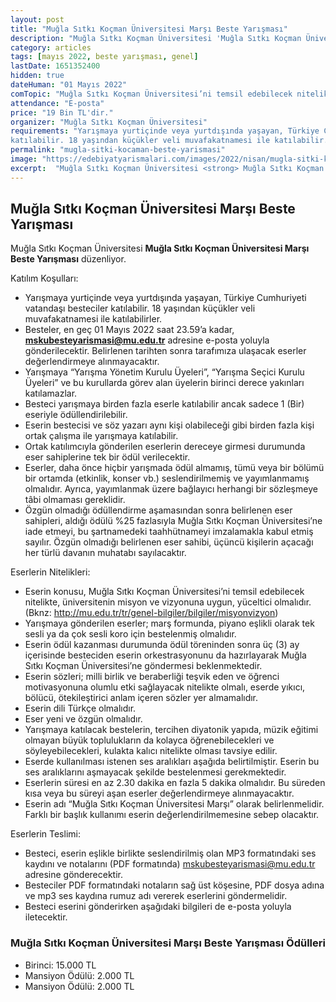 ```yaml
---
layout: post
title: "Muğla Sıtkı Koçman Üniversitesi Marşı Beste Yarışması"
description: "Muğla Sıtkı Koçman Üniversitesi 'Muğla Sıtkı Koçman Üniversitesi Marşı Beste Yarışması' düzenliyor."
category: articles
tags: [mayıs 2022, beste yarışması, genel]
lastDate: 1651352400
hidden: true
dateHuman: "01 Mayıs 2022"
comTopic: "Muğla Sıtkı Koçman Üniversitesi’ni temsil edebilecek nitelikte, üniversitenin misyon ve vizyonuna uygun, yüceltici olmalıdır."
attendance: "E-posta"
price: "19 Bin TL'dir."
organizer: "Muğla Sıtkı Koçman Üniversitesi"
requirements: "Yarışmaya yurtiçinde veya yurtdışında yaşayan, Türkiye Cumhuriyeti vatandaşı besteciler
katılabilir. 18 yaşından küçükler veli muvafakatnamesi ile katılabilir."
permalink: "mugla-sitki-kocaman-beste-yarismasi"
image: "https://edebiyatyarismalari.com/images/2022/nisan/mugla-sitki-kocaman-beste-yarismasi.jpg"
excerpt:  "Muğla Sıtkı Koçman Üniversitesi <strong> Muğla Sıtkı Koçman Üniversitesi Marşı Beste Yarışması </strong> düzenliyor."
---
```


## Muğla Sıtkı Koçman Üniversitesi Marşı Beste Yarışması
Muğla Sıtkı Koçman Üniversitesi **Muğla Sıtkı Koçman Üniversitesi Marşı Beste Yarışması** düzenliyor.

Katılım Koşulları:
- Yarışmaya yurtiçinde veya yurtdışında yaşayan, Türkiye Cumhuriyeti vatandaşı besteciler katılabilir. 18 yaşından küçükler veli muvafakatnamesi ile katılabilirler.
- Besteler, en geç 01 Mayıs 2022 saat 23.59’a kadar, **mskubesteyarismasi@mu.edu.tr** adresine e-posta yoluyla gönderilecektir. Belirlenen tarihten sonra tarafımıza ulaşacak eserler değerlendirmeye alınmayacaktır.
- Yarışmaya “Yarışma Yönetim Kurulu Üyeleri”, “Yarışma Seçici Kurulu Üyeleri” ve bu kurullarda görev alan üyelerin birinci derece yakınları katılamazlar.
- Besteci yarışmaya birden fazla eserle katılabilir ancak sadece 1 (Bir) eseriyle ödüllendirilebilir.
- Eserin bestecisi ve söz yazarı aynı kişi olabileceği gibi birden fazla kişi ortak çalışma ile yarışmaya katılabilir.
- Ortak katılımcıyla gönderilen eserlerin dereceye girmesi durumunda eser sahiplerine tek bir ödül verilecektir.
- Eserler, daha önce hiçbir yarışmada ödül almamış, tümü veya bir bölümü bir ortamda (etkinlik, konser vb.) seslendirilmemiş ve yayımlanmamış olmalıdır. Ayrıca, yayımlanmak üzere bağlayıcı herhangi bir sözleşmeye tâbi olmaması gereklidir.
- Özgün olmadığı ödüllendirme aşamasından sonra belirlenen eser sahipleri, aldığı ödülü %25 fazlasıyla Muğla Sıtkı Koçman Üniversitesi’ne iade etmeyi, bu şartnamedeki taahhütnameyi imzalamakla kabul etmiş sayılır. Özgün olmadığı belirlenen eser sahibi, üçüncü kişilerin açacağı her türlü davanın muhatabı sayılacaktır.


Eserlerin Nitelikleri:
- Eserin konusu, Muğla Sıtkı Koçman Üniversitesi’ni temsil edebilecek nitelikte, üniversitenin misyon ve vizyonuna uygun, yüceltici olmalıdır. (Bknz: http://mu.edu.tr/tr/genel-bilgiler/bilgiler/misyonvizyon)
- Yarışmaya gönderilen eserler; marş formunda, piyano eşlikli olarak tek sesli ya da çok sesli koro için bestelenmiş olmalıdır.
- Eserin ödül kazanması durumunda ödül töreninden sonra üç (3) ay içerisinde besteciden eserin orkestrasyonunu da hazırlayarak Muğla Sıtkı Koçman Üniversitesi’ne göndermesi beklenmektedir.
- Eserin sözleri; milli birlik ve beraberliği teşvik eden ve öğrenci motivasyonuna olumlu etki sağlayacak nitelikte olmalı, eserde yıkıcı, bölücü, ötekileştirici anlam içeren sözler yer almamalıdır.
- Eserin dili Türkçe olmalıdır.
- Eser yeni ve özgün olmalıdır.
- Yarışmaya katılacak bestelerin, tercihen diyatonik yapıda, müzik eğitimi olmayan büyük toplulukların da kolayca öğrenebilecekleri ve söyleyebilecekleri, kulakta kalıcı nitelikte olması tavsiye edilir.
- Eserde kullanılması istenen ses aralıkları aşağıda belirtilmiştir. Eserin bu ses aralıklarını aşmayacak şekilde bestelenmesi gerekmektedir.
- Eserlerin süresi en az 2.30 dakika en fazla 5 dakika olmalıdır. Bu süreden kısa veya bu süreyi aşan eserler değerlendirmeye alınmayacaktır.
- Eserin adı “Muğla Sıtkı Koçman Üniversitesi Marşı” olarak belirlenmelidir. Farklı bir başlık kullanımı eserin değerlendirilmemesine sebep olacaktır.

Eserlerin Teslimi: 
- Besteci, eserin eşlikle birlikte seslendirilmiş olan MP3 formatındaki ses kaydını ve notalarını (PDF formatında) mskubesteyarismasi@mu.edu.tr adresine gönderecektir.
- Besteciler PDF formatındaki notaların sağ üst köşesine, PDF dosya adına ve mp3 ses kaydına rumuz adı vererek eserlerini göndermelidir.
- Besteci eserini gönderirken aşağıdaki bilgileri de e-posta yoluyla iletecektir.


### Muğla Sıtkı Koçman Üniversitesi Marşı Beste Yarışması Ödülleri
- Birinci: 15.000 TL
- Mansiyon Ödülü: 2.000 TL 
- Mansiyon Ödülü: 2.000 TL 